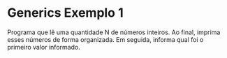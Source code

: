 # Generics Exemplo 1

Programa que lê uma quantidade N de números inteiros. Ao final, imprima esses números de forma organizada. Em seguida, informa qual foi o primeiro valor informado.
 

